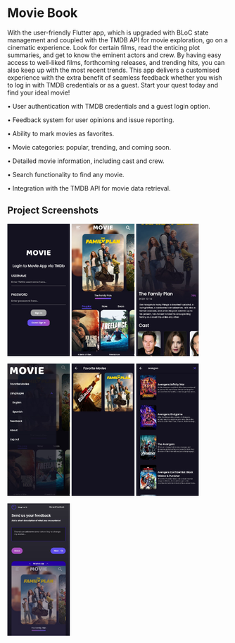 # Movie Book

With the user-friendly Flutter app, which is upgraded with BLoC state management and coupled with the TMDB API for movie exploration, go on a cinematic experience. Look for
certain films, read the enticing plot summaries, and get to know the eminent actors and crew. By having easy access to well-liked films, forthcoming releases, and trending
hits, you can also keep up with the most recent trends. This app delivers a customised experience with the extra benefit of seamless feedback whether you wish to log in with
TMDB credentials or as a guest. Start your quest today and find your ideal movie!

• User authentication with TMDB credentials and a guest login option.

• Feedback system for user opinions and issue reporting.

• Ability to mark movies as favorites.

• Movie categories: popular, trending, and coming soon.

• Detailed movie information, including cast and crew.

• Search functionality to find any movie.

• Integration with the TMDB API for movie data retrieval.

## Project Screenshots

<p>
  <img src="assets/project-ss/LoginScreen.jpg" height="300"/>
  <img src="assets/project-ss/HomeScreen.jpg" height="300"/>
  <img src="assets/project-ss/MovieDetailScreen.jpg" height="300"/>
</p>

<p>
  <img src="assets/project-ss/DrawerScreen.jpg" height="300"/>
  <img src="assets/project-ss/FavoriteScreen.jpg" height="300"/>
  <img src="assets/project-ss/SearchScreen.jpg" height="300"/>
</p>

<p>
  <img src="assets/project-ss/FeedbackScreen.jpg" height="300"/>
</p>
